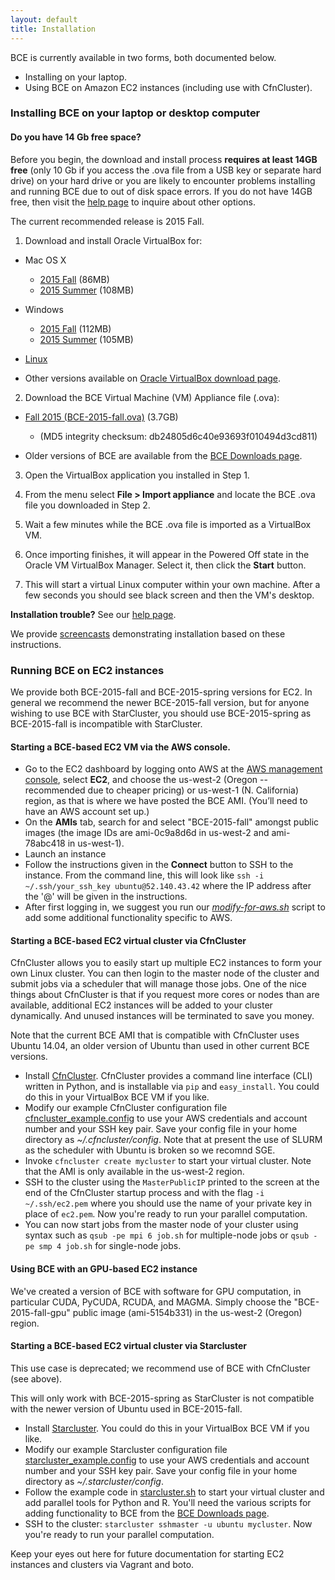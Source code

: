 ```yaml
---
layout: default
title: Installation
---
```


BCE is currently available in two forms, both documented below.

  - Installing on your laptop.
  - Using BCE on Amazon EC2 instances (including use with CfnCluster).


### Installing BCE on your laptop or desktop computer

#### Do you have 14 Gb free space?

Before you begin, the download and install process **requires at least 14GB free** (only 10 Gb if you access the .ova file from a USB key or separate hard drive) on your hard drive or you are likely to encounter problems installing and running BCE due to out of disk space errors. If you do not have 14GB free, then visit the [help page](help.html) to inquire about other options.

The current recommended release is 2015 Fall.

1) Download and install Oracle VirtualBox for:

  - Mac OS X

    - <span class="fa fa-apple fa-2x"></span> [2015 Fall](http://download.virtualbox.org/virtualbox/5.0.10/VirtualBox-5.0.10-104061-OSX.dmg) (86MB)
    - <span class="fa fa-apple fa-2x"></span> [2015 Summer](http://download.virtualbox.org/virtualbox/4.3.28/VirtualBox-4.3.28-100309-OSX.dmg) (108MB)
  - Windows

    - <span class="fa fa-windows fa-2x"></span> [2015 Fall](http://download.virtualbox.org/virtualbox/5.0.10/VirtualBox-5.0.10-104061-Win.exe) (112MB)
    - <span class="fa fa-windows fa-2x"></span> [2015 Summer](http://download.virtualbox.org/virtualbox/4.3.28/VirtualBox-4.3.28-100309-Win.exe) (105MB)
  - <span class="fa fa-linux fa-2x"></span> [Linux](https://www.virtualbox.org/wiki/Linux_Downloads)
  - Other versions available on [Oracle VirtualBox download page](https://www.virtualbox.org/wiki/Downloads).

2) Download the BCE Virtual Machine (VM) Appliance file (.ova):

  - [Fall 2015 (BCE-2015-fall.ova)](https://berkeley.box.com/s/wqnuag86gmdxd17za868gjdieym6phvp) (3.7GB)

    - (MD5 integrity checksum: db24805d6c40e93693f010494d3cd811)
  - Older versions of BCE are available from the [BCE Downloads page](downloads.html).
 
3) Open the VirtualBox application you installed in Step 1.

4) From the menu select **File > Import appliance** and locate the BCE .ova file you downloaded in Step 2.

5) Wait a few minutes while the BCE .ova file is imported as a VirtualBox VM.

6) Once importing finishes, it will appear in the Powered Off state in the Oracle VM VirtualBox Manager. Select it, then click the **Start** button.

7) This will start a virtual Linux computer within your own machine.
  After a few seconds you should see black screen and then the VM's
  desktop.

**Installation trouble?** See our [help page](help.html).

We provide [screencasts](screencasts.html) demonstrating installation based on these instructions.

### Running BCE on EC2 instances

We provide both BCE-2015-fall and BCE-2015-spring versions for EC2. In general we recommend the newer BCE-2015-fall version, but for anyone wishing to use BCE with StarCluster, you should use BCE-2015-spring as BCE-2015-fall is incompatible with StarCluster.

#### Starting a BCE-based EC2 VM via the AWS console.

  - Go to the EC2 dashboard by logging onto AWS at the [AWS management console](https://console.aws.amazon.com/?nc2=h_m_mc), select **EC2**, and choose the us-west-2 (Oregon -- recommended due to cheaper pricing) or us-west-1 (N. California) region, as that is where we have posted the BCE AMI. (You’ll need to have an AWS account set up.)
  - On the **AMIs** tab, search for and select "BCE-2015-fall" amongst public images (the image IDs are ami-0c9a8d6d in us-west-2 and ami-78abc418 in us-west-1).
  - Launch an instance
  - Follow the instructions given in the **Connect** button to SSH to the instance. From the command line, this will look like `ssh -i ~/.ssh/your_ssh_key ubuntu@52.140.43.42` where the IP address after the '@' will be given in the instructions. 
  - After first logging in, we suggest you run our [*modify-for-aws.sh*](downloads.html) script to add some additional functionality specific to AWS. 

#### Starting a BCE-based EC2 virtual cluster via CfnCluster

CfnCluster allows you to easily start up multiple EC2 instances to form your own Linux cluster. You can then login to the master node of the cluster and submit jobs via a scheduler that will manage those jobs. One of the nice things about CfnCluster is that if you request more cores or nodes than are available, additional EC2 instances will be added to your cluster dynamically. And unused instances will be terminated to save you money. 

Note that the current BCE AMI that is compatible with CfnCluster uses Ubuntu 14.04, an older version of Ubuntu than used in other current BCE versions.

  - Install [CfnCluster](http://cfncluster.readthedocs.io/en/latest/getting_started.html). CfnCluster provides a command line interface (CLI) written in Python, and is installable via `pip` and `easy_install`. You could do this in your VirtualBox BCE VM if you like.
  - Modify our example CfnCluster configuration file [cfncluster_example.config](https://raw.githubusercontent.com/ucberkeley/bce/dev/post-install/cfncluster_example.config) to use your AWS credentials and account number and your SSH key pair. Save your config file in your home directory as *~/.cfncluster/config*. Note that at present the use of SLURM as the scheduler with Ubuntu is broken so we recomnd SGE.
  - Invoke `cfncluster create mycluster` to start your virtual cluster. Note that the AMI is only available in the us-west-2 region.
  - SSH to the cluster using the `MasterPublicIP` printed to the screen at the end of the CfnCluster startup process and with the flag `-i ~/.ssh/ec2.pem` where you should use the name of your private key in place of `ec2.pem`. Now you're ready to run your parallel computation.
  - You can now start jobs from the master node of your cluster using syntax such as `qsub -pe mpi 6 job.sh` for multiple-node jobs or `qsub -pe smp 4 job.sh` for single-node jobs. 

#### Using BCE with an GPU-based EC2 instance

We've created a version of BCE with software for GPU computation, in particular CUDA, PyCUDA, RCUDA, and MAGMA. Simply choose the "BCE-2015-fall-gpu" public image (ami-5154b331) in the us-west-2 (Oregon) region.

#### Starting a BCE-based EC2 virtual cluster via Starcluster 

This use case is deprecated; we recommend use of BCE with CfnCluster (see above).

This will only work with BCE-2015-spring as StarCluster is not compatible with the newer version of Ubuntu used in BCE-2015-fall.

  - Install [Starcluster](http://star.mit.edu/cluster/docs/latest/installation.html). You could do this in your VirtualBox BCE VM if you like.
  - Modify our example Starcluster configuration file [starcluster_example.config](https://raw.githubusercontent.com/ucberkeley/bce/dev/post-install/starcluster_example.config) to use your AWS credentials and account number and your SSH key pair. Save your config file in your home directory as *~/.starcluster/config*.
  - Follow the example code in [starcluster.sh](https://raw.githubusercontent.com/ucberkeley/bce/dev/post-install/starcluster.sh) to start your virtual cluster and add parallel tools for Python and R. You'll need the various scripts for adding functionality to BCE from the [BCE Downloads page](downloads.html).
  - SSH to the cluster: `starcluster sshmaster -u ubuntu mycluster`. Now you're ready to run your parallel computation.

Keep your eyes out here for future documentation for starting EC2 instances and clusters via Vagrant and boto.
